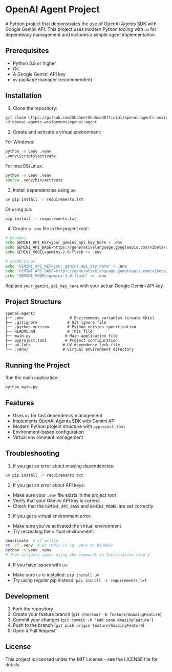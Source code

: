# OpenAI Agent Project

A Python project that demonstrates the use of OpenAI Agents SDK with Google Gemini API. This project uses modern Python tooling with `uv` for dependency management and includes a simple agent implementation.

## Prerequisites

- Python 3.8 or higher
- Git
- A Google Gemini API key
- `uv` package manager (recommended)

## Installation

1. Clone the repository:
```bash
git clone https://github.com/ShaheerShahzadOfficial/openai-agents-assignment.git
cd openai-agents-assignment/openai-agent
```

2. Create and activate a virtual environment:

For Windows:
```bash
python -m venv .venv
.venv\Scripts\activate
```

For macOS/Linux:
```bash
python -m venv .venv
source .venv/bin/activate
```

3. Install dependencies using `uv`:
```bash
uv pip install -r requirements.txt
```

Or using pip:
```bash
pip install -r requirements.txt
```

4. Create a `.env` file in the project root:
```bash
# Windows
echo GEMINI_API_KEY=your_gemini_api_key_here > .env
echo GEMINI_API_BASE=https://generativelanguage.googleapis.com/v1beta/openai/ >> .env
echo GEMINI_MODEL=gemini-2.0-flash >> .env

# macOS/Linux
echo "GEMINI_API_KEY=your_gemini_api_key_here" > .env
echo "GEMINI_API_BASE=https://generativelanguage.googleapis.com/v1beta/openai/" >> .env
echo "GEMINI_MODEL=gemini-2.0-flash" >> .env
```

Replace `your_gemini_api_key_here` with your actual Google Gemini API key.

## Project Structure
```
openai-agent/
├── .env                    # Environment variables (create this)
├── .gitignore             # Git ignore file
├── .python-version        # Python version specification
├── README.md              # This file
├── main.py               # Main application file
├── pyproject.toml        # Project configuration
├── uv.lock              # UV dependency lock file
└── .venv/               # Virtual environment directory
```

## Running the Project

Run the main application:
```bash
python main.py
```

## Features

- Uses `uv` for fast dependency management
- Implements OpenAI Agents SDK with Gemini API
- Modern Python project structure with `pyproject.toml`
- Environment-based configuration
- Virtual environment management

## Troubleshooting

1. If you get an error about missing dependencies:
```bash
uv pip install -r requirements.txt
```

2. If you get an error about API keys:
- Make sure your `.env` file exists in the project root
- Verify that your Gemini API key is correct
- Check that the `GEMINI_API_BASE` and `GEMINI_MODEL` are set correctly

3. If you get a virtual environment error:
- Make sure you've activated the virtual environment
- Try recreating the virtual environment:
```bash
deactivate  # if active
rm -rf .venv  # or rmdir /s /q .venv on Windows
python -m venv .venv
# Then activate again using the commands in Installation step 2
```

4. If you have issues with `uv`:
- Make sure `uv` is installed: `pip install uv`
- Try using regular pip instead: `pip install -r requirements.txt`

## Development

1. Fork the repository
2. Create your feature branch (`git checkout -b feature/AmazingFeature`)
3. Commit your changes (`git commit -m 'Add some AmazingFeature'`)
4. Push to the branch (`git push origin feature/AmazingFeature`)
5. Open a Pull Request

## License

This project is licensed under the MIT License - see the LICENSE file for details. 